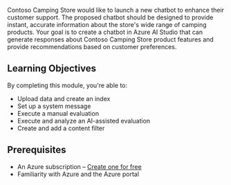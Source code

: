 Contoso Camping Store would like to launch a new chatbot to enhance their customer support. The proposed chatbot should be designed to provide instant, accurate information about the store's wide range of camping products. Your goal is to create a chatbot in Azure AI Studio that can generate responses about Contoso Camping Store product features and provide recommendations based on customer preferences.

## Learning Objectives

By completing this module, you're able to:

- Upload data and create an index
- Set up a system message
- Execute a manual evaluation
- Execute and analyze an AI-assisted evaluation
- Create and add a content filter

## Prerequisites

- An Azure subscription – [Create one for free](https://azure.microsoft.com/free/cognitive-services/)
- Familiarity with Azure and the Azure portal